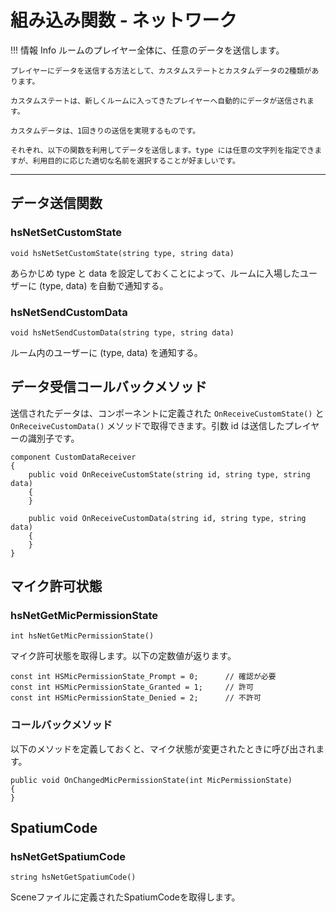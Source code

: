 
# 組み込み関数 - ネットワーク

!!! 情報 Info
    ルームのプレイヤー全体に、任意のデータを送信します。

    プレイヤーにデータを送信する方法として、カスタムステートとカスタムデータの2種類があります。

    カスタムステートは、新しくルームに入ってきたプレイヤーへ自動的にデータが送信されます。

    カスタムデータは、1回きりの送信を実現するものです。

    それぞれ、以下の関数を利用してデータを送信します。type には任意の文字列を指定できますが、利用目的に応じた適切な名前を選択することが好ましいです。

***

## データ送信関数

### hsNetSetCustomState

`void hsNetSetCustomState(string type, string data)`

あらかじめ type と data を設定しておくことによって、ルームに入場したユーザーに (type, data) を自動で通知する。

### hsNetSendCustomData

`void hsNetSendCustomData(string type, string data)`

ルーム内のユーザーに (type, data) を通知する。

## データ受信コールバックメソッド

送信されたデータは、コンポーネントに定義された `OnReceiveCustomState()` と `OnReceiveCustomData()` メソッドで取得できます。引数 id は送信したプレイヤーの識別子です。

```
component CustomDataReceiver
{
    public void OnReceiveCustomState(string id, string type, string data)
    {
    }

    public void OnReceiveCustomData(string id, string type, string data)
    {
    }
}
```

## マイク許可状態

### hsNetGetMicPermissionState

`int hsNetGetMicPermissionState()`

マイク許可状態を取得します。以下の定数値が返ります。

```
const int HSMicPermissionState_Prompt = 0;		// 確認が必要
const int HSMicPermissionState_Granted = 1;		// 許可
const int HSMicPermissionState_Denied = 2;		// 不許可
```

### コールバックメソッド

以下のメソッドを定義しておくと、マイク状態が変更されたときに呼び出されます。

```
public void OnChangedMicPermissionState(int MicPermissionState)
{
}
```

## SpatiumCode

### hsNetGetSpatiumCode

`string hsNetGetSpatiumCode()`

Sceneファイルに定義されたSpatiumCodeを取得します。
